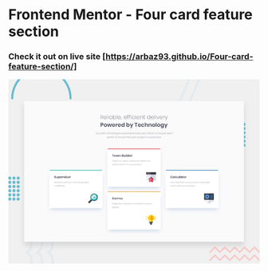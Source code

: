 # Frontend Mentor - Four card feature section
### Check it out on live site [https://arbaz93.github.io/Four-card-feature-section/]
![Design preview for the Four card feature section coding challenge](./design/desktop-preview.jpg)
